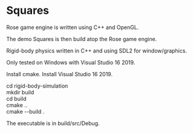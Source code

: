# Squares

Rose game engine is written using C++ and OpenGL.

The demo Squares is then build atop the Rose game engine.

Rigid-body physics written in C++ and using SDL2 for window/graphics.

Only tested on Windows with Visual Studio 16 2019.

Install cmake. Install Visual Studio 16 2019.

cd rigid-body-simulation<br>
mkdir build<br>
cd build<br>
cmake ..<br>
cmake --build .<br>

The executable is in build/src/Debug.
